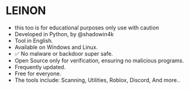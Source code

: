 # LEINON
- this too is for educational purposes only use with caution
- Developed in Python, by @shadowin4k
- Tool in English.
- Available on Windows and Linux.
- ✅ No malware or backdoor super safe.
- Open Source only for verification, ensuring no malicious programs.
- Frequently updated.
- Free for everyone.
- The tools include: Scanning, Utilities, Roblox, Discord, And more..
